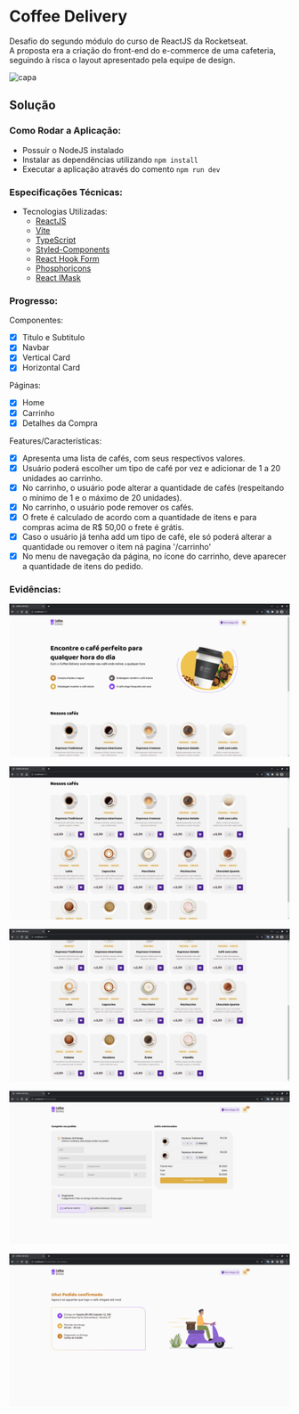 # Coffee Delivery

Desafio do segundo módulo do curso de ReactJS da Rocketseat.  
A proposta era a criação do front-end do e-commerce de uma cafeteria, seguindo à risca o layout apresentado pela equipe de design.

![capa](https://github.com/tsxfabio/ignite-coffee-delivery/blob/main/public/capa-readme.jpg)  

## Solução  

### Como Rodar a Aplicação:  
- Possuir o NodeJS instalado
- Instalar as dependências utilizando `npm install`
- Executar a aplicação através do comento `npm run dev`  

### Especificações Técnicas:
- Tecnologias Utilizadas:
  - [ReactJS](https://react.dev/)
  - [Vite](https://vitejs.dev/)
  - [TypeScript](https://www.typescriptlang.org/)
  - [Styled-Components](https://styled-components.com/)
  - [React Hook Form](https://www.react-hook-form.com/)
  - [Phosphoricons](https://phosphoricons.com/)
  - [React IMask](https://github.com/uNmAnNeR/imaskjs/tree/master)

### Progresso:

Componentes:

- [x] Titulo e Subtitulo
- [x] Navbar
- [x] Vertical Card
- [x] Horizontal Card

Páginas:

- [x] Home
- [x] Carrinho
- [x] Detalhes da Compra

Features/Características:

- [x] Apresenta uma lista de cafés, com seus respectivos valores.
- [x] Usuário poderá escolher um tipo de café por vez e adicionar de 1 a 20 unidades ao carrinho.
- [x] No carrinho, o usuário pode alterar a quantidade de cafés (respeitando o mínimo de 1 e o máximo de 20 unidades).
- [x] No carrinho, o usuário pode remover os cafés.
- [x] O frete é calculado de acordo com a quantidade de itens e para compras acima de R$ 50,00 o frete é grátis.
- [x] Caso o usuário já tenha add um tipo de café, ele só poderá alterar a quantidade ou remover o item ná pagina '/carrinho'
- [x] No menu de navegação da página, no ícone do carrinho, deve aparecer a quantidade de itens do pedido.  

### Evidências:  

![evidência 01](./public/evidencias/evidencia01.png)

![evidência 02](./public/evidencias/evidencia02.png)

![evidência 03](./public/evidencias/evidencia03.png)

![evidência 04](./public/evidencias/evidencia04.png)

![evidência 05](./public/evidencias/evidencia05.png)

